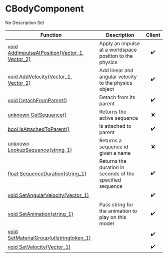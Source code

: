 # CBodyComponent
No Description Set

Function|Description|Client
--|--|:--:
[void AddImpulseAtPosition(Vector_1, Vector_2)](AddImpulseAtPosition)|Apply an impulse at a worldspace position to the physics|✔️
[void AddVelocity(Vector_1, Vector_2)](AddVelocity)|Add linear and angular velocity to the physics object|✔️
[void DetachFromParent()](DetachFromParent)|Detach from its parent|✔️
[unknown GetSequence()](GetSequence)|Returns the active sequence|❌
[bool IsAttachedToParent()](IsAttachedToParent)|Is attached to parent|✔️
[unknown LookupSequence(string_1)](LookupSequence)|Returns a sequence id given a name|❌
[float SequenceDuration(string_1)](SequenceDuration)|Returns the duration in seconds of the specified sequence|✔️
[void SetAngularVelocity(Vector_1)](SetAngularVelocity)||✔️
[void SetAnimation(string_1)](SetAnimation)|Pass string for the animation to play on this model|✔️
[void SetMaterialGroup(utlstringtoken_1)](SetMaterialGroup)||✔️
[void SetVelocity(Vector_1)](SetVelocity)||✔️
